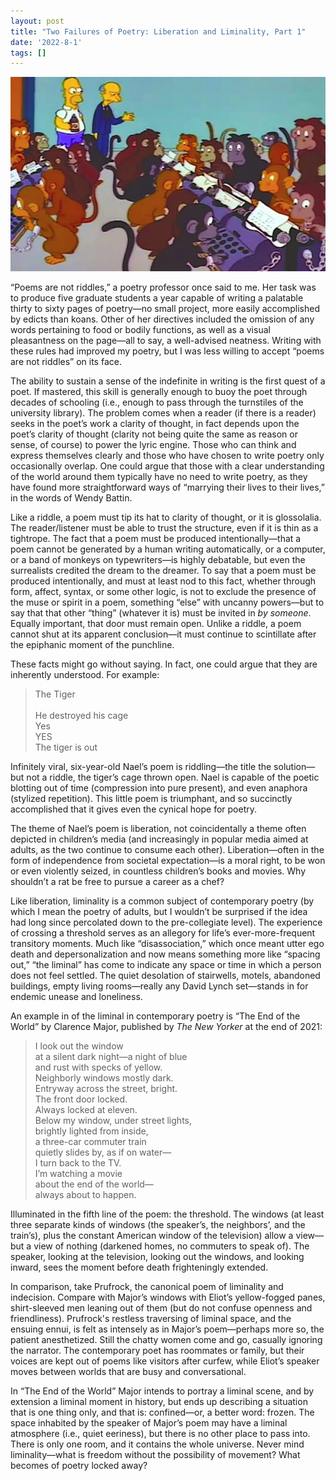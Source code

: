 ```yaml
---
layout: post
title: "Two Failures of Poetry: Liberation and Liminality, Part 1"
date: '2022-8-1'
tags: []
---
```


![deer](/assets/liblim1.jpg)

“Poems are not riddles,” a poetry professor once said to me. Her task was to produce five graduate students a year capable of writing a palatable thirty to sixty pages of poetry—no small project, more easily accomplished by edicts than koans. Other of her directives included the omission of any words pertaining to food or bodily functions, as well as a visual pleasantness on the page—all to say, a well-advised neatness. Writing with these rules had improved my poetry, but I was less willing to accept “poems are not riddles” on its face. 

The ability to sustain a sense of the indefinite in writing is the first quest of a poet. If mastered, this skill is generally enough to buoy the poet through decades of schooling (i.e., enough to pass through the turnstiles of the university library). The problem comes when a reader (if there is a reader) seeks in the poet’s work a clarity of thought, in fact depends upon the poet’s clarity of thought (clarity not being quite the same as reason or sense, of course) to power the lyric engine. Those who can think and express themselves clearly and those who have chosen to write poetry only occasionally overlap. One could argue that those with a clear understanding of the world around them typically have no need to write poetry, as they have found more straightforward ways of “marrying their lives to their lives,” in the words of Wendy Battin. 

Like a riddle, a poem must tip its hat to clarity of thought, or it is glossolalia. The reader/listener must be able to trust the structure, even if it is thin as a tightrope. The fact that a poem must be produced intentionally—that a poem cannot be generated by a human writing automatically, or a computer, or a band of monkeys on typewriters—is highly debatable, but even the surrealists credited the dream to the dreamer. To say that a poem must be produced intentionally, and must at least nod to this fact, whether through form, affect, syntax, or some other logic, is not to exclude the presence of the muse or spirit in a poem, something “else” with uncanny powers—but to say that that other “thing” (whatever it is) must be invited in <em>by someone</em>. Equally important, that door must remain open. Unlike a riddle, a poem cannot shut at its apparent conclusion—it must continue to scintillate after the epiphanic moment of the punchline.

These facts might go without saying. In fact, one could argue that they are inherently understood. For example:
<blockquote>
The Tiger<br>
<br>
He destroyed his cage<br>
Yes<br>
YES<br>
The tiger is out
</blockquote>
Infinitely viral, six-year-old Nael’s poem is riddling—the title the solution—but not a riddle, the tiger’s cage thrown open. Nael is capable of the poetic blotting out of time (compression into pure present), and even anaphora (stylized repetition). This little poem is triumphant, and so succinctly accomplished that it gives even the cynical hope for poetry.

The theme of Nael’s poem is liberation, not coincidentally a theme often depicted in children’s media (and increasingly in popular media aimed at adults, as the two continue to consume each other). Liberation—often in the form of independence from societal expectation—is a moral right, to be won or even violently seized, in countless children’s books and movies. Why shouldn’t a rat be free to pursue a career as a chef?

Like liberation, liminality is a common subject of contemporary poetry (by which I mean the poetry of adults, but I wouldn’t be surprised if the idea had long since percolated down to the pre-collegiate level). The experience of crossing a threshold serves as an allegory for life’s ever-more-frequent transitory moments. Much like “disassociation,” which once meant utter ego death and depersonalization and now means something more like “spacing out,” “the liminal” has come to indicate any space or time in which a person does not feel settled. The quiet desolation of stairwells, motels, abandoned buildings, empty living rooms—really any David Lynch set—stands in for endemic unease and loneliness. 

An example in of the liminal in contemporary poetry is “The End of the World” by Clarence Major, published by <em>The New Yorker</em> at the end of 2021:
<blockquote>
I look out the window<br>
at a silent dark night—a night of blue<br>
and rust with specks of yellow.<br>
Neighborly windows mostly dark.<br>
Entryway across the street, bright.<br>
The front door locked.<br>
Always locked at eleven.<br>
Below my window, under street lights,<br>
brightly lighted from inside,<br>
a three-car commuter train<br>
quietly slides by, as if on water—<br>
I turn back to the TV.<br>
I’m watching a movie<br>
about the end of the world—<br>
always about to happen.
</blockquote>
Illuminated in the fifth line of the poem: the threshold. The windows (at least three separate kinds of windows (the speaker’s, the neighbors’, and the train’s), plus the constant American window of the television) allow a view—but a view of nothing (darkened homes, no commuters to speak of). The speaker, looking at the television, looking out the windows, and looking inward, sees the moment before death frighteningly extended. 

In comparison, take Prufrock, the canonical poem of liminality and indecision. Compare with Major’s windows with Eliot’s yellow-fogged panes, shirt-sleeved men leaning out of them (but do not confuse openness and friendliness). Prufrock's restless traversing of liminal space, and the ensuing ennui, is felt as intensely as in Major’s poem—perhaps more so, the patient anesthetized. Still the chatty women come and go, casually ignoring the narrator. The contemporary poet has roommates or family, but their voices are kept out of poems like visitors after curfew, while Eliot’s speaker moves between worlds that are busy and conversational. 

In “The End of the World” Major intends to portray a liminal scene, and by extension a liminal moment in history, but ends up describing a situation that is one thing only, and that is: confined—or, a better word: frozen. The space inhabited by the speaker of Major’s poem may have a liminal atmosphere (i.e., quiet eeriness), but there is no other place to pass into. There is only one room, and it contains the whole universe. Never mind liminality—what is freedom without the possibility of movement? What becomes of poetry locked away?